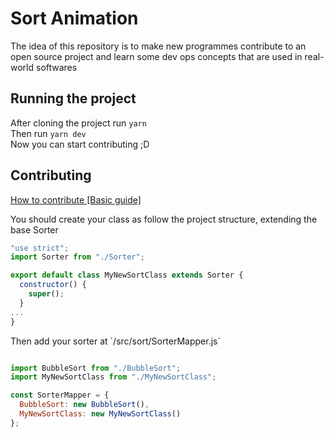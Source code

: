 # Sort Animation

The idea of this repository is to make new programmes contribute to an open source project and learn some dev ops concepts that are used in real-world softwares

## Running the project

After cloning the project run `yarn` </br>
Then run `yarn dev`</br>
Now you can start contributing ;D

## Contributing

<a href="https://github.com/MarcDiethelm/contributing/blob/master/README.md"> How to contribute [Basic guide] </a>

You should create your class as follow the project structure, extending the base Sorter

```js
"use strict";
import Sorter from "./Sorter";

export default class MyNewSortClass extends Sorter {
  constructor() {
    super();
  }
...
}
```

Then add your sorter at ´/src/sort/SorterMapper.js´

```js

import BubbleSort from "./BubbleSort";
import MyNewSortClass from "./MyNewSortClass";

const SorterMapper = {
  BubbleSort: new BubbleSort(),
  MyNewSortClass: new MyNewSortClass()
};
```

